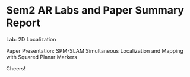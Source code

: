 # Sem2 AR Labs and Paper Summary Report

Lab: 2D Localization

Paper Presentation: SPM-SLAM Simultaneous Localization and Mapping with Squared Planar Markers

Cheers!
